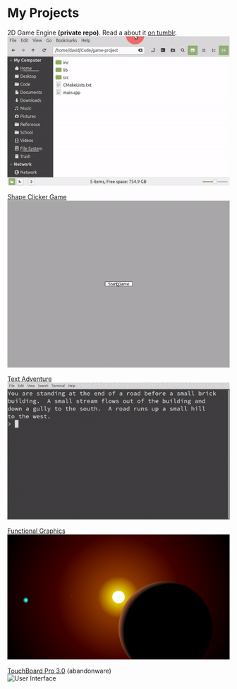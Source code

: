 # My Projects

2D Game Engine **(private repo)**. Read a about it [on tumblr](https://www.tumblr.com/blog/rfgameproject).  
![Install Demo](https://github.com/roboticforest/roboticforest/blob/main/github-media/install-demo.gif)

[Shape Clicker Game](https://github.com/roboticforest/school-work-graveyard/tree/main/wu-python-final-project)  
![Gameplay Demo](https://github.com/roboticforest/school-work-graveyard/blob/main/wu-python-final-project/github-media/gameplay-demo-converted-by-ezgif.com-gif-maker.gif "Gameplay Demo")

[Text Adventure](https://github.com/roboticforest/school-work-graveyard/tree/main/wu-python-final-project)  
![Gameplay Demo](https://github.com/roboticforest/school-work-graveyard/blob/main/wu-python-project-5/github-media/gameplay-demo.gif "Gameplay Demo")

[Functional Graphics](https://github.com/roboticforest/school-work-graveyard/tree/main/wu-haskell-final-project)  
![An image of a solar system.](https://github.com/roboticforest/school-work-graveyard/blob/main/wu-haskell-final-project/github-media/Planets.png "Planets")

[TouchBoard Pro 3.0](https://github.com/roboticforest/touchboard-pro) (abandonware)  
![User Interface](https://github.com/roboticforest/touchboard-pro/blob/master/media/controls.png)

<!---
roboticforest/roboticforest is a ✨ special ✨ repository because its `README.md` (this file) appears on your GitHub profile.
You can click the Preview link to take a look at your changes.
--->
